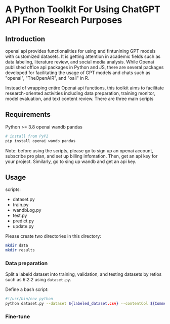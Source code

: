 # A Python Toolkit For Using ChatGPT API For Research Purposes

## Introduction
openai api provides functionalities for using and fintunining GPT models with customized datasets. It is getting attention in academic fields such as data labeling, literature review, and social media analysis. While Openai published office api packages in Python and JS, there are several packages developed for facilitating the usage of GPT models and chats such as "openai", "TheOpenAIR", and "oaii" in R. 

Instead of wrapping entire Openai api functions, this toolkit aims to facilitate research-oriented activities including data preparation, training monitor, model evaluation, and text content review. There are three main scripts 

## Requirements
Python >= 3.8
openai
wandb
pandas

```sh
# install from PyPI
pip install openai wandb pandas
```

Note: before using the scripts, please go to sign up an openai account, subscribe pro plan, and set up billing infomation. Then, get an api key for your project. Similarly, go to sing up wandb and get an api key.

## Usage
scripts:
- dataset.py
- train.py
- wandbLog.py
- test.py
- predict.py
- update.py

Please create two directories in this directory: 
```sh
mkdir data
mkdir results
```

### Data preparation
Split a labeld dataset into training, validation, and testing datasets by retios such as 6:2:2 using `dataset.py`.

Define a bash script:
```sh
#!/usr/bin/env python
python dataset.py --dataset ${labeled_dataset.csv} --contentCol ${Comment} --labelCol ${Category} --instruction1 ${instruction.txt} --projName ${project_name} --train 0.6 --valid 0.2
```


### Fine-tune

